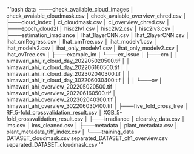 '''bash
data
├───check_available_cloud_images
│       check_avaiable_cloudmask.csv
│       check_avaiable_overview_chred.csv
│
├───cloud_index
│       ci_cloudmask.csv
│       ci_overview_chred.csv
│
├───epoch_cloud2I
│       hisc2Iv1.csv
│       hisc2Iv2.csv
│       hisc2Iv3.csv
│
├───estimation_irradiance
│       Ihat_1layerCNN.csv
│       Ihat_2layerCNN.csv
│       Ihat_cmRegress.csv
│       Ihat_cmTree.csv
│       ihat_modelv1.csv
│       ihat_modelv2.csv
│       ihat_only_modelv1.csv
│       ihat_only_modelv2.csv
│       Ihat_ovTree.csv
│
├───example_im
│   └───ex_issue
│       ├───cm
│       │       himawari_ahi_ir_cloud_day_202205020500.tif
│       │       himawari_ahi_ir_cloud_day_202206160500.tif
│       │       himawari_ahi_ir_cloud_day_202302040300.tif
│       │       himawari_ahi_ir_cloud_day_302206030400.tif
│       │
│       └───ov
│               himawari_ahi_overview_202205020500.tif
│               himawari_ahi_overview_202206160500.tif
│               himawari_ahi_overview_202302040300.tif
│               himawari_ahi_overview_302206030400.tif
│
├───five_fold_cross_tree
│       RF_5-fold_crossvalidation_result.csv
│       XGB_5-fold_crossvalidation_result.csv
│
├───irradiance
│       clearsky_data.csv
│       ims.csv
│       ims_cleaned.csv
│
├───metadata
│       plant_metadata.csv
│       plant_metadata_tiff_index.csv
│
└───training_data
        DATASET_cloudmask.csv
        separated_DATASET_ch1_overview.csv
        separated_DATASET_cloudmask.csv
'''

